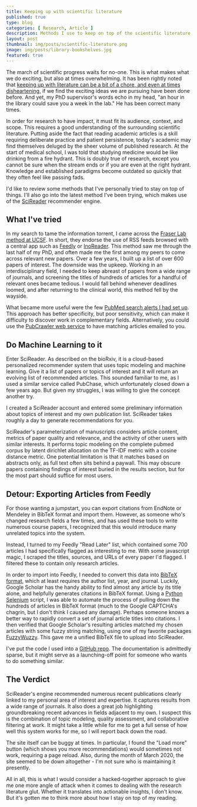 ```yaml
---
title: Keeping up with scientific literature
published: true
type: blog
categories: [ Research, Article ]
description: Methods I use to keep on top of the scientific literature
layout: post
thumbnail: img/posts/scientific-literature.png
image: img/posts/library-bookshelves.jpg
featured: true
---
```


The march of scientific progress waits for no-one. This is what makes what we do
exciting, but also at times overwhelming. It has been rightly noted that
[keeping up with literature can be a bit of a chore, and even at times disheartening](https://www.sciencemag.org/careers/2016/11/how-keep-scientific-literature),
if we find the exciting ideas we are pursuing have been done before. And yet,
my PhD supervisor's words echo in my head, "an hour in the library could save
you a week in the lab." He has been correct many times.

In order for research to have impact, it must fit its audience, context,
and scope. This requires a good understanding of the surrounding scientific
literature. Putting aside the fact that reading academic articles is a
skill requiring deliberate practice and patient persistence, today's
academic may find themselves deluged by the sheer volume of published
research. At the start of medical school, I was told that studying
medicine would be like drinking from a fire hydrant. This is doubly true
of research, except you cannot be sure when the stream ends or if you are
even at the right hydrant. Knowledge and established paradigms
become outdated so quickly that they often feel like passing fads.

I'd like to review some methods that I've personally tried to stay on
top of things. I'll also go into the latest method
I've been trying, which makes use of the
[SciReader](http://scireader.org/) recommender engine.

## What I've tried

In my search to tame the information torrent, I came across the
[Fraser Lab method at UCSF](https://fraserlab.com/2013/09/28/The-Fraser-Lab-method-of-following-the-scientific-literature/).
In short, they endorse the use of RSS feeds browsed with a central
app such as [Feedly](https://feedly.com/) or [InoReader](https://www.inoreader.com/).
This method saw me through the last half of my PhD, and often made me
the first among my peers to come across relevant new papers.
Over a few years, I built up a list of over 600 papers of interest.
The downside was the upkeep. Working in an interdisciplinary
field, I needed to keep abreast of papers from a wide range of journals,
and screening the titles of hundreds of articles for a
handful of relevant ones became tedious. I would fall behind whenever
deadlines loomed, and after returning to the clinical world,
this method fell by the wayside.

What became more useful were the few [PubMed search alerts I had set up](https://www.nlm.nih.gov/bsd/disted/pubmedtutorial/040_060.html).
This approach has better specificity, but poor sensitivity,
which can make it difficulty to discover work in complementary fields.
Alternatively, you could use the [PubCrawler web service](http://pubcrawler.gen.tcd.ie/)
to have matching articles emailed to you.

## Do Machine Learning to it

Enter SciReader. As described on the bioRxiv, it is a cloud-based personalized recommender system
that uses topic modeling and machine learning. Give it a list of papers or topics of interest
 and it will return an evolving list of recommended articles. This sounded familiar to me,
as I used a similar service called PubChase, which unfortunately closed down a few years ago.
But given my struggles, I was willing to give the concept another try.

I created a SciReader account and entered some preliminary information about topics of interest
and my own publication list. SciReader takes roughly a day to generate recommendations for you.

SciReader's parameterization of manuscripts considers article content,
metrics of paper quality and relevance, and the activity of other users with similar interests.
It performs topic modeling on the complete pubmed corpus by latent dirichlet allocation on the
TF-IDF metric with a cosine distance metric. One potential limitation is that it matches
based on abstracts only, as full text often sits behind a paywall. This may obscure
papers containing findings of interest buried in the results section, but for the
most part should suffice for most users.

## Detour: Exporting Articles from Feedly

For those wanting a jumpstart, you can export citations from EndNote or Mendeley in BibTeX format
and import them. However, as someone who's changed research fields a few times, and has used
these tools to write numerous course papers, I recognized that this would introduce many
unrelated topics into the system.

Instead, I turned to my Feedly "Read Later" list, which contained some 700 articles I had specifically
flagged as interesting to me. With some javascript magic, I scraped the titles, sources, and URLs of
every paper I'd flagged. I filtered these to contain only research articles.

In order to import into Feedly, I needed to convert this data into
[BibTeX format](http://www.bibtex.org/Format/),
which at least requires the author list, year, and journal.
Luckily, Google Scholar has the handy ability to find almost any
article by its title alone, and
helpfully generates citations in BibTeX format. Using a
[Python Selenium](https://selenium-python.readthedocs.io/) script, I was able to automate the
process of pulling down the hundreds of articles in BibTeX format (much to the Google CAPTCHA's
chagrin, but I don't think I caused any damage). Perhaps someone knows a better
way to rapidly convert a set of journal article titles into citations.
I then verified that Google Scholar's resulting articles matched
my chosen articles with some fuzzy string matching, using one of my favorite packages
[FuzzyWuzzy](https://github.com/seatgeek/fuzzywuzzy). This gave me a unified BibTeX file to
upload into SciReader.

I've put the code I used into a [GitHub repo](https://github.com/eyzhao/feedly-to-scireader).
The documentation is admittedly sparse, but it might serve as a launching-off point
for someone who wants to do something similar.

## The Verdict

SciReader's engine recommended numerous recent publications clearly linked to my personal area of
interest and expertise. It captures results from a wide range of journals. It also does a great
job highlighting groundbreaking recent advances in fields adjacent to my own. I suspect this
is the combination of topic modeling, quality assessment, and collaborative filtering at work.
It might take a little while for me to get a full sense of how well this system works for me,
so I will report back down the road.

The site itself can be buggy at times. In particular, I found the "Load more" button 
(which shows you more recommendations) would sometimes not work, requiring a page reload.
Also, during the month of March 2020, the site seemed to be down altogether - I'm not sure
who is maintaining it presently.

All in all, this is what I would consider a hacked-together approach to give me one
more angle of attack when it comes to dealing with the research literature glut.
Whether it translates into actionable insights, I don't know. But it's gotten me to
think more about how I stay on top of my reading.

